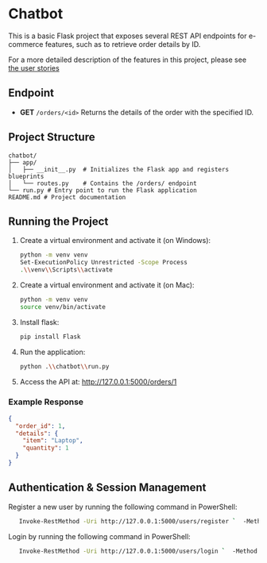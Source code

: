 # Chatbot

This is a basic Flask project that exposes several REST API endpoints for e-commerce features, such as to retrieve order details by ID.

For a more detailed description of the features in this project, please see [the user stories](./user-stories.md)

## Endpoint

- **GET** `/orders/<id>`
  Returns the details of the order with the specified ID.

## Project Structure

```
chatbot/
├── app/
│   ├── __init__.py  # Initializes the Flask app and registers blueprints
│   └── routes.py    # Contains the /orders/ endpoint
└── run.py # Entry point to run the Flask application
README.md # Project documentation
```

## Running the Project

1. Create a virtual environment and activate it (on Windows):
   ```bash
   python -m venv venv
   Set-ExecutionPolicy Unrestricted -Scope Process
   .\\venv\\Scripts\\activate
1. Create a virtual environment and activate it (on Mac):
   ```bash
   python -m venv venv
   source venv/bin/activate
2. Install flask:
   ```bash
   pip install Flask
3. Run the application:
   ```bash
   python .\\chatbot\\run.py
4. Access the API at: http://127.0.0.1:5000/orders/1

### Example Response
```json
{
  "order_id": 1,
  "details": {
    "item": "Laptop",
    "quantity": 1
  }
}
```

## Authentication & Session Management

Register a new user by running the following command in PowerShell:
```bash
   Invoke-RestMethod -Uri http://127.0.0.1:5000/users/register `  -Method POST `  -Body (@{username="alice"; password="password123"} | ConvertTo-Json) `  -ContentType "application/json"
```

Login by running the following command in PowerShell:
```bash
   Invoke-RestMethod -Uri http://127.0.0.1:5000/users/login `  -Method POST `  -Body (@{username="alice"; password="password123"} | ConvertTo-Json) `  -ContentType "application/json"
```
